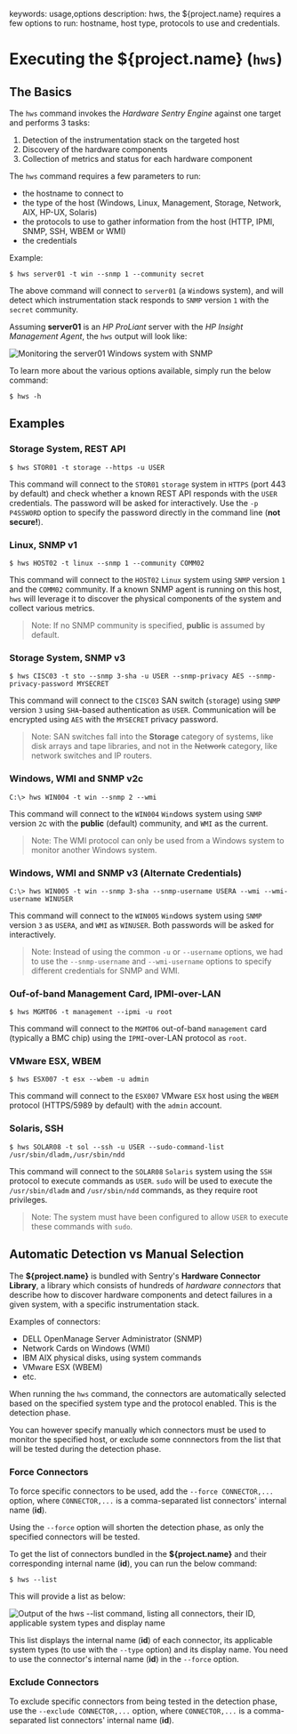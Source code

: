 keywords: usage,options
description: hws, the ${project.name} requires a few options to run: hostname, host type, protocols to use and credentials.

<!-- MACRO{toc|fromDepth=1|toDepth=2|id=toc} -->

# Executing the ${project.name} (`hws`)

## The Basics

The `hws` command invokes the *Hardware Sentry Engine* against one target and performs 3 tasks:

1. Detection of the instrumentation stack on the targeted host
2. Discovery of the hardware components
3. Collection of metrics and status for each hardware component

The `hws` command requires a few parameters to run:

* the hostname to connect to
* the type of the host (Windows, Linux, Management, Storage, Network, AIX, HP-UX, Solaris)
* the protocols to use to gather information from the host (HTTP, IPMI, SNMP, SSH, WBEM or WMI)
* the credentials

Example:

```batch
$ hws server01 -t win --snmp 1 --community secret
```

The above command will connect to `server01` (a `Win`dows system), and will detect which instrumentation stack responds to `SNMP` version `1` with the `secret` community.

Assuming **server01** is an *HP ProLiant* server with the *HP Insight Management Agent*, the `hws` output will look like:

![Monitoring the server01 Windows system with SNMP](./images/hws-proliant.png)

To learn more about the various options available, simply run the below command:

```batch
$ hws -h
```

## Examples

### Storage System, REST API

```batch
$ hws STOR01 -t storage --https -u USER
```

This command will connect to the `STOR01` `storage` system in `HTTPS` (port 443 by default) and check whether a known REST API responds with the `USER` credentials. The password will be asked for interactively. Use the `-p P4SSW0RD` option to specify the password directly in the command line (**not secure!**).

### Linux, SNMP v1

```batch
$ hws HOST02 -t linux --snmp 1 --community COMM02
```

This command will connect to the `HOST02` `Linux` system using `SNMP` version `1` and the `COMM02` community. If a known SNMP agent is running on this host, `hws` will leverage it to discover the physical components of the system and collect various metrics.

> Note: If no SNMP community is specified, **public** is assumed by default.

### Storage System, SNMP v3

```batch
$ hws CISC03 -t sto --snmp 3-sha -u USER --snmp-privacy AES --snmp-privacy-password MYSECRET
```

This command will connect to the `CISC03` SAN switch (`sto`rage) using `SNMP` version `3` using `SHA`-based authentication as `USER`. Communication will be encrypted using `AES` with the `MYSECRET` privacy password.

> Note: SAN switches fall into the **Storage** category of systems, like disk arrays and tape libraries, and not in the ~~Network~~ category, like network switches and IP routers.

### Windows, WMI and SNMP v2c

```batch
C:\> hws WIN004 -t win --snmp 2 --wmi
```

This command will connect to the `WIN004` `Win`dows system using `SNMP` version `2`c with the **public** (default) community, and `WMI` as the current.

> Note: The WMI protocol can only be used from a Windows system to monitor another Windows system.

### Windows, WMI and SNMP v3 (Alternate Credentials)

```batch
C:\> hws WIN005 -t win --snmp 3-sha --snmp-username USERA --wmi --wmi-username WINUSER
```

This command will connect to the `WIN005` `Win`dows system using `SNMP` version `3` as `USERA`, and `WMI` as `WINUSER`. Both passwords will be asked for interactively.

> Note: Instead of using the common `-u` or `--username` options, we had to use the `--snmp-username` and `--wmi-username` options to specify different credentials for SNMP and WMI.

### Ouf-of-band Management Card, IPMI-over-LAN

```batch
$ hws MGMT06 -t management --ipmi -u root
```

This command will connect to the `MGMT06` out-of-band `management` card (typically a BMC chip) using the `IPMI`-over-LAN protocol as `root`.

### VMware ESX, WBEM

```batch
$ hws ESX007 -t esx --wbem -u admin
```

This command will connect to the `ESX007` VMware `ESX` host using the `WBEM` protocol (HTTPS/5989 by default) with the `admin` account.

### Solaris, SSH

```batch
$ hws SOLAR08 -t sol --ssh -u USER --sudo-command-list /usr/sbin/dladm,/usr/sbin/ndd
```

This command will connect to the `SOLAR08` `Solaris` system using the `SSH` protocol to execute commands as `USER`. `sudo` will be used to execute the `/usr/sbin/dladm` and `/usr/sbin/ndd` commands, as they require root privileges.

> Note: The system must have been configured to allow `USER` to execute these commands with `sudo`.

## Automatic Detection vs Manual Selection

The **${project.name}** is bundled with Sentry's **Hardware Connector Library**, a library which consists of hundreds of *hardware connectors* that describe how to discover hardware components and detect failures in a given system, with a specific instrumentation stack.

Examples of connectors:

* DELL OpenManage Server Administrator (SNMP)
* Network Cards on Windows (WMI)
* IBM AIX physical disks, using system commands
* VMware ESX (WBEM)
* etc.

When running the `hws` command, the connectors are automatically selected based on the specified system type and the protocol enabled. This is the detection phase.

You can however specify manually which connectors must be used to monitor the specified host, or exclude some connnectors from the list that will be tested during the detection phase.

### Force Connectors

To force specific connectors to be used, add the `--force CONNECTOR,...` option, where `CONNECTOR,...` is a comma-separated list connectors' internal name (**id**).

Using the `--force` option will shorten the detection phase, as only the specified connectors will be tested.

To get the list of connectors bundled in the **${project.name}** and their corresponding internal name (**id**), you can run the below command:

```batch
$ hws --list
```

This will provide a list as below:

![Output of the hws --list command, listing all connectors, their ID, applicable system types and display name](./images/hws-list.png)

This list displays the internal name (**id**) of each connector, its applicable system types (to use with the `--type` option) and its display name. You need to use the connector's internal name (**id**) in the `--force` option.

### Exclude Connectors

To exclude specific connectors from being tested in the detection phase, use the `--exclude CONNECTOR,...` option, where `CONNECTOR,...` is a comma-separated list connectors' internal name (**id**).
